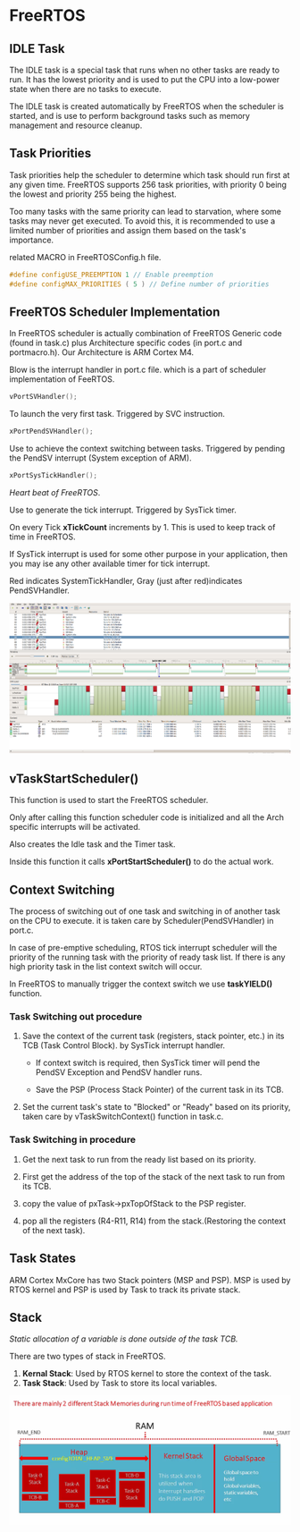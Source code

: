 # FreeRTOS

## IDLE Task

The IDLE task is a special task that runs when no other tasks are ready to run. It has the lowest priority and is used to put the CPU into a low-power state when there are no tasks to execute.

The IDLE task is created automatically by FreeRTOS when the scheduler is started, and is use to perform background tasks such as memory management and resource cleanup.

## Task Priorities

Task priorities help the scheduler to determine which task should run first at any given time. FreeRTOS supports 256 task priorities, with priority 0 being the lowest and priority 255 being the highest.

Too many tasks with the same priority can lead to starvation, where some tasks may never get executed. To avoid this, it is recommended to use a limited number of priorities and assign them based on the task's importance.

related MACRO in FreeRTOSConfig.h file.

```c
#define configUSE_PREEMPTION 1 // Enable preemption
#define configMAX_PRIORITIES ( 5 ) // Define number of priorities
```

## FreeRTOS Scheduler Implementation

In FreeRTOS scheduler is actually combination of FreeRTOS Generic code (found in task.c) plus Architecture specific codes (in port.c and portmacro.h). Our Architecture is ARM Cortex M4.

Blow is the interrupt handler in port.c file. which is a part of scheduler implementation of FeeRTOS.

```c
vPortSVHandler();
```

To launch the very first task. Triggered by SVC instruction.

```c
xPortPendSVHandler();
```

Use to achieve the context switching between tasks. Triggered by pending the PendSV interrupt (System exception of ARM).

```c
xPortSysTickHandler();
```

*Heart beat of FreeRTOS*.

Use to generate the tick interrupt. Triggered by SysTick timer.

On every Tick **xTickCount** increments by 1. This is used to keep track of time in FreeRTOS.

If SysTick interrupt is used for some other purpose in your application, then you may ise any other available timer for tick interrupt.

Red indicates SystemTickHandler, Gray (just after red)indicates PendSVHandler.

![FreeRTOS Scheduler](./images/output.png)

## vTaskStartScheduler()

This function is used to start the FreeRTOS scheduler.

Only after calling this function scheduler code is initialized and all the Arch specific interrupts will be activated.

Also creates the Idle task and the Timer task.

Inside this function it calls **xPortStartScheduler()** to do the actual work.

## Context Switching

The process of switching out of one task and switching in of another task on the CPU to execute. it is taken care by Scheduler(PendSVHandler) in port.c.

In case of pre-emptive scheduling, RTOS tick interrupt scheduler will the priority of the running task with the priority  of ready task list. If there is any high priority task in the list context switch will occur.

In FreeRTOS to manually trigger the context switch we use **taskYIELD()** function.

### Task Switching out procedure

1. Save the context of the current task (registers, stack pointer, etc.) in its TCB (Task Control Block). by SysTick interrupt handler.

    - If context switch is required, then SysTick timer will pend the PendSV Exception and PendSV handler runs.

    - Save the PSP (Process Stack Pointer) of the current task in its TCB.

2. Set the current task's state to "Blocked" or "Ready" based on its priority, taken care by vTaskSwitchContext() function in task.c.

### Task Switching in procedure

1. Get the next task to run from the ready list based on its priority.

2. First get the address of the top of the stack of the next task to run from its TCB.

3. copy the value of pxTask->pxTopOfStack to the PSP register.

4. pop all the registers (R4-R11, R14) from the stack.(Restoring the context of the next task).


## Task States

ARM Cortex MxCore has two Stack pointers (MSP and PSP). MSP is used by RTOS kernel and PSP is used by Task to track its private stack.

## Stack

*Static allocation of a variable is done outside of the task TCB.*

There are two types of stack in FreeRTOS.

1. **Kernal Stack**: Used by RTOS kernel to store the context of the task.
2. **Task Stack**: Used by Task to store its local variables.

![FreeRTOS Stack](./images/Stack.png)


